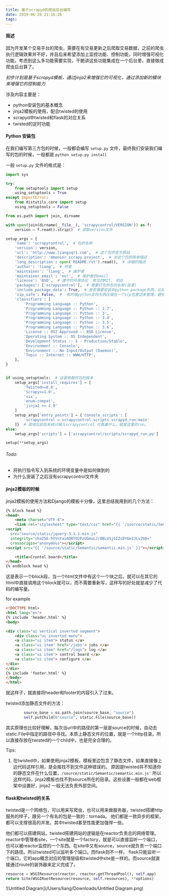```yaml
---
title: 基于scrapyd的爬虫后台编写
date: 2019-06-28 21:16:28
tags:
---
```


#### 简述

因为开发某个交易平台的爬虫，需要在有交易更新之后爬取交易数据，之前的爬虫执行逻辑效果并不好，并且后来希望添加上监控功能、控制功能，同时增强可视化功能。考虑到这么多功能需要实现，干脆讲这些功能集成在一个后台里，直接做成爬虫后台算了。

_初步计划是基于scrapyd模板，通过jinja2来增强它的可视化，通过添加新的模块来增强它的控制能力_

涉及内容主要是：

*  python安装包的基本概念
* jinja2模板的使用，配合twisted的使用
* scrapyd中twisted和flask的对应关系
* twisted的定时功能

#### Python 安装包

在我们编写第三方包的时候，一般都会编写 `setup.py` 文件，最终我们安装我们编写的包的时候，一般都是 `python setup.py install` 

一般 `setup.py` 文件的格式是：

``` python
import sys

try:
    from setuptools import setup
    using_setuptools = True
except ImportError:
    from distutils.core import setup
    using_setuptools = False

from os.path import join, dirname

with open(join(dirname(__file__), 'scrapycontrol/VERSION')) as f:
    version = f.read().strip()  # 读取version文件

setup_args = {
    'name': 'scrapycontrol',  # 包的名称
    'version': version,
    'url': 'http://www.liangsqrt.com',  # 这个包的官方网站
    'description': 'mmonior scrapy project',  # 对这个包的简单描述
    'long_description': open('README.rst').read(),  # 详细的描述
    'author': 'liang',  # 作者
    'maintainer': 'liang',  # 维护者
    'maintainer_email': 'no!',  # 维护者的email
    'license': 'BSD',  # 遵守的开源协议  常见的MIT， BSD
    'packages': ['scrapycontrol'],  # 需要打包的包的名称(目录)
    'include_package_data': True,  # 是否需要安装非python package东西，比如static静态文件，
    'zip_safe': False,  #  有时候python会将东西压缩在一个zip包里边来管理，避免包被污染。一般不用这个选项，因为有些python不支持zip格式。
    'classifiers': [
        'Programming Language :: Python',
        'Programming Language :: Python :: 2.7',
        'Programming Language :: Python :: 3',
        'Programming Language :: Python :: 3.4',
        'Programming Language :: Python :: 3.5',
        'Programming Language :: Python :: 3.6',
        'License :: OSI Approved :: BSD License',
        'Operating System :: OS Independent',
        'Development Status :: 5 - Production/Stable',
        'Environment :: Console',
        'Environment :: No Input/Output (Daemon)',
        'Topic :: Internet :: WWW/HTTP',
    ],
}


if using_setuptools:  # 这里依赖的包的版本
    setup_args['install_requires'] = [
        'Twisted>=8.0',
        'Scrapy>=1.0',
        'six',
        'enum-compat',
        'jinja2 >= 2.9'
    ]
    setup_args['entry_points'] = {'console_scripts': [
        'scrapycontrol = scrapycontrol.scripts.scrapyd_run:main'
    ]}  # 其他比如在系统只输入scrapycontrol 代表着什么。就是这里的run。
else:
    setup_args['scripts'] = ['scrapycontrol/scripts/scrapyd_run.py']

setup(**setup_args)

```

###### Todo:

* 将执行指令写入到系统的环境变量中是如何做到的
* 为什么安装了之后没有scrapycontrol文件夹



#### jinja2模板的时候

jinja2模板的使用方法和Django的模板十分像，这里总结我用到的几个方法：

``` html
{% block head %}
<head>
    <meta charset="UTF-8">
    <link rel="stylesheet" type="text/css" href="{{ '/source/static/Semantic/semantic.min.css' }}">
<script
  src="source/static/jquery-3.1.1.min.js"
  integrity="sha256-hVVnYaiADRTO2PzUGmuLJr8BLUSjGIZsDYGmIJLv2b8="
  crossorigin="anonymous"></script>
<script src="{{ '/source/static/Semantic/semantic.min.js' }}"></script>

    <title>Crontol board</title>
</head>
{% endblock head %}
```

这是表示一个block段，当一个html文件中有这个一个块之后，就可以在其它的html中直接调用这个block就可以，而不需要重新写，这样写的好处就是减少了代码的编写量。

for example

```html
<!DOCTYPE html>
<html lang="en">
{% include 'header.html' %}
<body>

<div class="ui vertical inverted segment">
    <div class="ui inverted menu">
    <a class="ui item"> status </a>
    <a class="ui item" href="/jobs"> jobs </a>
    <a class="ui item" href="/logs"> log </a>
    <a class="ui item"> control board </a>
    <a class="ui item"> configure </a>
</div>
</div>
{% include 'footer.html' %}
</body>
</html>
```

就这样子，就直接将header和footer的内容引入了过来。

twisted添加静态文件的方法：

```python
        source_base = os.path.join(source_base, "source")
        self.putChild(b"source", static.File(source_base))
```

其实原理也比较好理解，每次当url中的路径的第一层是source的时候，自动去static.File中指定的路径中寻找。本质上静态文件的位置，就是一个http目录。所以直接存放在twisted的一个child中，也是完全合理的。

Tips:

1. 在twisted中，如果使用jinja2模板，模板里边包含了静态文件，如果直接像上边代码这样引用，是会报找不到文件这种错误的。 原因是twisted并不知道你的静态文件在什么位置，`/source/static/Semantic/semantic.min.js'` 所以这样代码，jinja2模板也找不到source所在的目录。这些设置一般都在web框架中设置好，jinja2 一般无法负责外部空间。



#### flask和twisted的关系

twisted是一个网络包，可以用来写爬虫，也可以用来做服务器，twisted搭建http服务的样子，跟另一个有名的包是一致的：tornada。 他们都是一款异步的框架，都可以支撑很高的并发。其中twisted甚至性能更加强悍一些。

他们都可以搭建网站。twisted搭建网站的逻辑是在reactor负责总的网络管理。reactor中管理者site，一个site就是一个factory，就是可以直接监听一个端口，也可以被reactor监控的一个东西。在site中又有source，source就负责一个端口下的路径。所以twisted可以监听多个端口。而flask则不一样， flask只能监听一个端口，它的app概念对应的管理层级和twisted中site是一样的。而source就直接通过route的装饰器来定义完成了。

``` python
resource = WSGIResource(reactor, reactor.getThreadPool(), self.app)
return Site(WSGIRootResource(resource, self.resources), **options)
```

![Untitled Diagram](/Users/liang/Downloads/Untitled Diagram.png)

